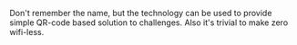 
Don't remember the name, but the technology can be used to provide simple QR-code based solution to challenges.
Also it's trivial to make zero wifi-less.
